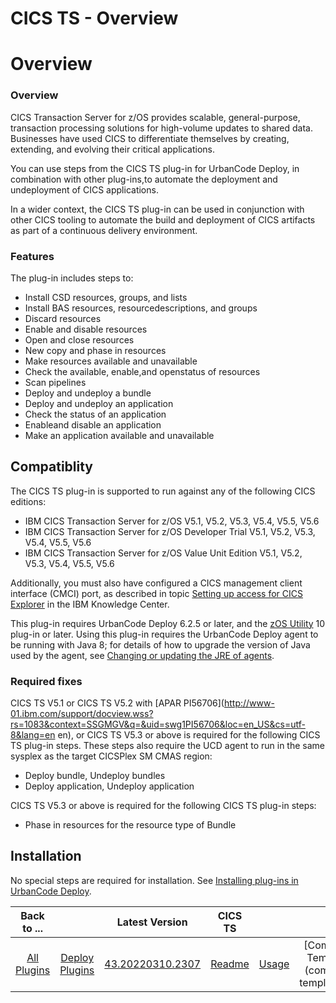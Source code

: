 
CICS TS - Overview
==================

# Overview



### Overview




 CICS Transaction Server for z/OS provides scalable, general-purpose, transaction processing solutions for high-volume updates to shared data. Businesses have used CICS to differentiate themselves by creating, extending, and evolving their critical applications.


You can use steps from the CICS TS plug-in for UrbanCode Deploy, in combination with other plug-ins,to automate the deployment and undeployment of CICS applications.


In a wider context, the CICS TS plug-in can be used in conjunction with other CICS tooling to automate the build and deployment of CICS artifacts as part of a continuous delivery environment.


### Features


The plug-in includes steps to:


* Install CSD resources, groups, and lists
* Install BAS resources, resourcedescriptions, and groups
* Discard resources
* Enable and disable resources
* Open and close resources
* New copy and phase in resources
* Make resources available and unavailable
* Check the available, enable,and openstatus of resources
* Scan pipelines
* Deploy and undeploy a bundle
* Deploy and undeploy an application
* Check the status of an application
* Enableand disable an application
* Make an application available and unavailable


Compatiblity
------------


The CICS TS plug-in is supported to run against any of the following CICS editions:


* IBM CICS Transaction Server for z/OS V5.1, V5.2, V5.3, V5.4, V5.5, V5.6
* IBM CICS Transaction Server for z/OS Developer Trial V5.1, V5.2, V5.3, V5.4, V5.5, V5.6
* IBM CICS Transaction Server for z/OS Value Unit Edition V5.1, V5.2, V5.3, V5.4, V5.5, V5.6


Additionally, you must also have configured a CICS management client interface (CMCI) port, as described in topic [Setting up access for CICS Explorer](https://www.ibm.com/support/knowledgecenter/SSGMCP_5.4.0/configuring/cmci/clientapi_setup.html) in the IBM Knowledge Center.


This plug-in requires UrbanCode Deploy 6.2.5 or later, and the [zOS Utility](https://www.urbancode.com/plugin/z-os-utility/) 10 plug-in or later. Using this plug-in requires the UrbanCode Deploy agent to be running with Java 8; for details of how to upgrade the version of Java used by the agent, see [Changing or updating the JRE of agents](https://www.ibm.com/support/knowledgecenter/SS4GSP_6.2.4/com.ibm.udeploy.doc/topics/jre_change_agent.html).


### Required fixes


CICS TS V5.1 or CICS TS V5.2 with [APAR PI56706](http://www-01.ibm.com/support/docview.wss?rs=1083&context=SSGMGV&q=&uid=swg1PI56706&loc=en_US&cs=utf-8&lang=en en), or CICS TS V5.3 or above is required for the following CICS TS plug-in steps. These steps also require the UCD agent to run in the same sysplex as the target CICSPlex SM CMAS region:


* Deploy bundle, Undeploy bundles
* Deploy application, Undeploy application


CICS TS V5.3 or above is required for the following CICS TS plug-in steps:


* Phase in resources for the resource type of Bundle


Installation
------------


No special steps are required for installation. See [Installing plug-ins in UrbanCode Deploy](https://www.urbancode.com/resource/installing-plug-ins-in-urbancode-products/ "Installing plug-ins in UrbanCode Deploy").




|Back to ...||Latest Version|CICS TS ||||||
| :---: | :---: | :---: | :---: | :---: | :---: | :---: | :---: | :---: |
|[All Plugins](../../index.md)|[Deploy Plugins](../README.md)|[43.20220310.2307]()|[Readme](README.md)|[Usage](usage.md)|[Component Templates](component templates.md)|[Steps](steps.md)|[Troubleshooting](troubleshooting.md)|[Downloads](downloads.md)|
